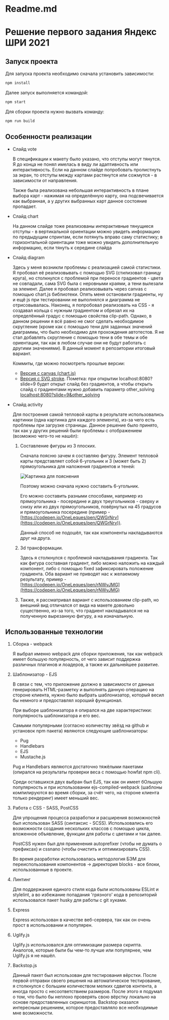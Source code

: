 # Readme.md

# Решение первого задания Яндекс ШРИ 2021

## Запуск проекта

Для запуска проекта необходимо сначала установить зависимости:

```bash
npm install
```

Далее запуск выполняется командой:

```bash
npm start
```

Для сборки проекта нужно вызвать команду:

```bash
npm run build
```

## Особенности реализации

- Слайд vote

    В спецификации к макету было указано, что отступы могут тянутся. Я до конца не понял имелась в виду ли адаптивность или интерактивность. Если на данном слайде попробовать пролистнуть за экран, то отступы между картами растянутся или сожмутся - в зависимости от направления.

    Также была реализована небольшая интерактивность в плане выбора карт - нажимая на определённую карту, она подсвечивается как выбранная, а у других выбранных карт данное состояние пропадает.

- Слайд chart

    На данном слайде тоже реализованы интерактивные тянущиеся отступы - в вертикальной ориентации можно увидеть информацию по предыдущим спринтам, если потянуть вправо саму статистику; в горизонтальной ориентации тоже можно увидеть дополнительную информацию, если тянуть к середине слайда

- Слайд diagram

    Здесь у меня возникли проблемы с реализацией самой статистики. Я пробовал её реализовывать с помощью SVG (стилизовал границу круга), но столкнулся с проблемой при переносе градиентов - цвета не совпадали, сама SVG была с неровными краями, а тени вылезали за элемент. Далее я пробовал реализовывать через canvas с помощью chart.js библиотеки. Опять меня остановили градиенты, ну и ещё js при тестировании не выполнялся и диаграмма не отрисовывалась. Наконец, я попробовал реализовать на CSS - я создавал кольца с нужным градиентом и обрезал их на определённый градус с помощью свойства clip-path. Однако, в данном решении я всё равно не смог сделать необходимое скругление (кроме как с помощью тени для заданных значений диаграммы, что было необходимо для прохождения автотестов. Я не стал добавлять скругление с помощью тени в обе темы и обе ориентации, так как в любом случае они не будут работать с другими значениями). В данный момент в репозитории итоговый вариант.

    Коммиты, где можно посмотреть прошлые версии:
    * [Версия с canvas (chart.js)](https://github.com/DaniilGorokhov/Yndx-Shri-Stories-1/commit/b87569580a635bbc464effefb7ce36570f2c0009)
    * [Версия с SVG stroke](https://github.com/DaniilGorokhov/Yndx-Shri-Stories-1/tree/c5550746bff44bffb0b9c2f2927787e2eaafb708). Пометка: при открытии localhost:8080?slide=9 будет открыт слайд без градиентов, а чтобы открыть слайд с градиентами нужно добавить параметр other_solving [localhost:8080?slide=9&other_solving](http://localhost:8080?slide=9&other_solving)

- Слайд activity

    Для построения самой тепловой карты в результате использовались картинки (одна картинка для каждого элемента), из-за чего есть проблемы при загрузке страницы. Данное решение было принято, так как у других решений были проблемы с отображением (возможно чего-то не нашёл):

    1. Составление фигуры из 3 плоских.

        Сначала поясню зачем я составляю фигуру. Элемент тепловой карты представляет собой 6-угольник и 3 (может быть 2) прямоугольника для наложения градиентов и теней:

        ![Картинка для пояснения](https://i8.wampi.ru/2021/03/05/DLY_POYSNENIY.png)

        Поэтому можно сначала нужно составить 6-угольник.

        Его можно составить разными способами, например из прямоугольника - посередине и двух треугольников - сверху и снизу или из двух прямоугольников, повёрнутых на 45 градусов и прямоугольника посередине (пример - [https://codepen.io/OneLeques/pen/QWGrNrv](https://codepen.io/OneLeques/pen/QWGrNrv)).

        Данный способ не подошёл, так как компоненты накладываются друг на друга.

    2. 3d трансформации.

        Здесь я столкнулся с проблемой накладывания градиента. Так как фигура составная градиент, либо можно наложить на каждый компонент, либо с помощью fixed зафиксировать положение градиента. Оба вариант не приводят нас к желаемому результату, пример - [https://codepen.io/OneLeques/pen/rNWvJMG](https://codepen.io/OneLeques/pen/rNWvJMG)

    3. Также, я рассматривал вариант с использованием clip-path, но внешний вид отличался от вида на макете довольно существенно, из-за того, что градиент накладывался не на полученную вырезанную фигуру, а на изначальную.

## Использованные технологии

1. Сборка - webpack

    Я выбрал именно webpack для сборки приложения, так как webpack имеет большую популярность, от чего зависит поддержка различных плагинов и лоадеров, а также их дальнейшее развитие.

2. Шаблонизатор - EJS

    В связи с тем, что приложение должно в зависимости от данных генерировать HTML-разметку и выполнять данную операцию на стороне клиента, нужно было выбрать шаблонизатор, который весил бы немного и предоставлял хороший функционал.

    При выборе шаблонизатора я опирался на две характеристики: популярность шаблонизатора и его вес.

    Самыми популярными (согласно количеству звёзд на github и установок npm пакета) являются следующие шаблонизаторы:

    - Pug
    - Handlebars
    - EJS
    - Mustache.js

    Pug и Handlebars являются достаточно тяжёлыми пакетами (опирался на результаты проверки веса с помощью howfat npm cli).

    Среди оставшихся двух выбран был EJS, так как он имеет бОльшую популярность и при использовании ejs-compiled-webpack (шаблоны компилируются во время сборки, за счёт чего, на стороне клиента только рендеринг) имеет меньший вес.

3. Работа с CSS - SASS, PostCSS

    Для упрощения процесса разработки и расширения возможностей был использован SASS (синтаксис - SCSS). Использовались его возможности создания нескольких классов с помощью цикла, вложенное объявление, функции для работы с цветами и так далее.

    PostCSS нужен был для применения autoprefixer (чтобы не думать о префиксах) и cssnano (чтобы очистить и оптимизировать CSS).

    Во время разработки использовалась методология БЭМ для переиспользования компонентов → директория blocks - все блоки, использованные в проекте.

4. Линтинг

    Для поддержания единого стиля кода были использованы ESLint и stylelint, а во избежание попадания 'грязного' кода в репозиторий использовался пакет husky для работы с git хуками.

5. Express

    Express использован в качестве веб-сервера, так как он очень прост в использовании и популярен.

6. Uglify.js

    Uglify.js использовался для оптимизации размера скрипта. Аналогов, которые были бы чем-то лучше или популярнее, чем Uglify.js я не нашёл.

7. Backstop.js

    Данный пакет был использован для тестирования вёрстки. После первой отправки своего решения на автоматическое тестирование, я столкнулся с большим количеством мелких сдвигов контента, а иногда просто с несоответствием размеров. После этого я подумал о том, что было бы неплохо проверять свою вёрстку локально на основе предоставленных скриншотов. Backstop оказался интересным решением, которое предоставляло все необходимые мне возможности.
